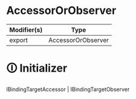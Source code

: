 # AccessorOrObserver

| Modifier(s)                            | Type                     |
|----------------------------------------|--------------------------|
| export | AccessorOrObserver |

# &#128712; Initializer

IBindingTargetAccessor | IBindingTargetObserver